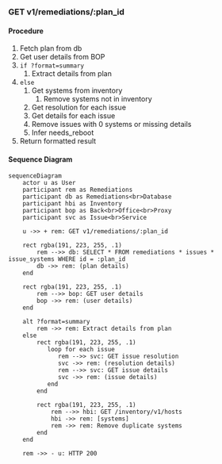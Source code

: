 ### GET v1/remediations/:plan_id

#### Procedure
1. Fetch plan from db
2. Get user details from BOP
4. `if ?format=summary`
   1. Extract details from plan
3. `else`
   1. Get systems from inventory
      1. Remove systems not in inventory
   2. Get resolution for each issue
   3. Get details for each issue
   4. Remove issues with 0 systems or missing details
   5. Infer needs_reboot
4. Return formatted result

#### Sequence Diagram
```mermaid
sequenceDiagram
    actor u as User
    participant rem as Remediations
    participant db as Remediations<br>Database
    participant hbi as Inventory
    participant bop as Back<br>Office<br>Proxy
    participant svc as Issue<br>Service

    u ->> + rem: GET v1/remediations/:plan_id
    
    rect rgba(191, 223, 255, .1)
        rem -->> db: SELECT * FROM remediations * issues * issue_systems WHERE id = :plan_id
        db ->> rem: (plan details)
    end
    
    rect rgba(191, 223, 255, .1)
        rem -->> bop: GET user details
        bop ->> rem: (user details)
    end
    
    alt ?format=summary
        rem ->> rem: Extract details from plan
    else    
        rect rgba(191, 223, 255, .1)
           loop for each issue
              rem -->> svc: GET issue resolution
              svc ->> rem: (resolution details)
              rem -->> svc: GET issue details
              svc ->> rem: (issue details)
           end
        end

        rect rgba(191, 223, 255, .1)
            rem -->> hbi: GET /inventory/v1/hosts
            hbi ->> rem: [systems]
            rem ->> rem: Remove duplicate systems
        end
    end
    
    rem ->> - u: HTTP 200
```